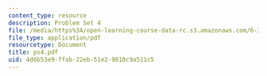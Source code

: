 ```yaml
---
content_type: resource
description: Problem Set 4
file: /media/https%3A/open-learning-course-data-rc.s3.amazonaws.com/6-331-advanced-circuit-techniques-spring-2002/4d6b53e9ffab22eb51e29010c9a511c5_ps4.pdf
file_type: application/pdf
resourcetype: Document
title: ps4.pdf
uid: 4d6b53e9-ffab-22eb-51e2-9010c9a511c5
---
```

